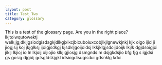 ```yaml
---
layout: post
title: Test Two
category: glossary
---
```


This is a test of the glossary page. Are you in the right place? lkjtoiwqutowektj welk;jg;dkljgsiodgisdagkjdlkgjxlkcjbicuboiuxcobjlkjlgnewkjnkj kjk oigo ijid ji jiogjsij koj jkjglksj ijoigjsdkgj kjsdkljgoijoidsj lkkjklgjsdoijdoijk lkjlk dgjdsoigjoi jiklj lkjioj io ln lkjoij oijiojio klkjigjiosjg dsmgnds m dsjgkdsjio bfg fjg s igjdsi gs gosig djgidj gdsgldskjgkl idsiogdisugisdui gdsnklg kdoi.
